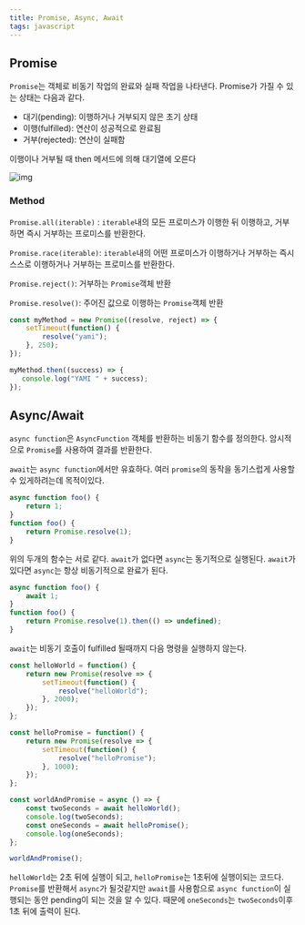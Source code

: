 ```yaml
---
title: Promise, Async, Await
tags: javascript
---
```


## Promise

`Promise`는 객체로 비동기 작업의 완료와 실패 작업을 나타낸다. Promise가 가질 수 있는 상태는 다음과 같다.

- 대기(pending): 이행하거나 거부되지 않은 초기 상태
- 이행(fulfilled): 연산이 성공적으로 완료됨
- 거부(rejected): 연산이 실패함

이행이나 거부될 때 then 메서드에 의해 대기열에 오른다

![img](https://mdn.mozillademos.org/files/8633/promises.png)

### Method

`Promise.all(iterable)` : `iterable`내의 모든 프로미스가 이행한 뒤 이행하고, 거부하면 즉시 거부하는 프로미스를 반환한다.

`Promise.race(iterable)`: `iterable`내의 어떤 프로미스가 이행하거나 거부하는 즉시 스스로 이행하거나 거부하는 프로미스를 반환한다.

`Promise.reject()`: 거부하는 `Promise`객체 반환

`Promise.resolve()`:  주어진 값으로 이행하는 `Promise`객체 반환

```javascript
const myMethod = new Promise((resolve, reject) => {
    setTimeout(function() {
        resolve("yami");
	}, 250);
});

myMethod.then((success) => {
   console.log("YAMI " + success); 
});
```

## Async/Await

`async function`은 `AsyncFunction` 객체를 반환하는 비동기 함수를 정의한다. 암시적으로 `Promise`를 사용하여 결과를 반환한다.

`await`는 `async function`에서만 유효하다. 여러 `promise`의 동작을 동기스럽게 사용할 수 있게하려는데 목적이있다.

```javascript
async function foo() {
    return 1;
}
function foo() {
    return Promise.resolve(1);
}
```

위의 두개의 함수는 서로 같다. `await`가 없다면 `async`는 동기적으로 실행된다. `await`가 있다면 `async`는 항상 비동기적으로 완료가 된다.

```javascript
async function foo() {
    await 1;
}
function foo() {
    return Promise.resolve(1).then(() => undefined);
}
```

`await`는 비동기 호출이 fulfilled 될때까지 다음 명령을 실행하지 않는다.

```javascript
const helloWorld = function() {
    return new Promise(resolve => {
        setTimeout(function() {
            resolve("helloWorld");  
        }, 2000);
    });
};

const helloPromise = function() {
    return new Promise(resolve => {
        setTimeout(function() {
            resolve("helloPromise");
        }, 1000);
    });
};

const worldAndPromise = async () => {
    const twoSeconds = await helloWorld();
    console.log(twoSeconds);
    const oneSeconds = await helloPromise();
    console.log(oneSeconds);
};

worldAndPromise();
```

`helloWorld`는 2초 뒤에 실행이 되고, `helloPromise`는 1초뒤에 실행이되는 코드다. `Promise`를 반환해서 `async`가 될것같지만 `await`를 사용함으로 `async function`이 실행되는 동안 pending이 되는 것을 알 수 있다. 때문에 `oneSeconds`는 `twoSeconds`이후 1초 뒤에 출력이 된다.

